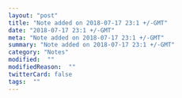 ```yaml
---
layout: "post"
title: "Note added on 2018-07-17 23:1 +/-GMT"
date: "2018-07-17 23:1 +/-GMT"
meta: "Note added on 2018-07-17 23:1 +/-GMT"
summary: "Note added on 2018-07-17 23:1 +/-GMT"
category: "Notes"
modified:  ""
modifiedReason:  ""
twitterCard: false
tags:  ""
---
```


